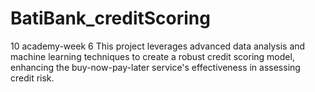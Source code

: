 # BatiBank_creditScoring
10 academy-week 6  This project leverages advanced data analysis and machine learning techniques to create a robust credit scoring model, enhancing the buy-now-pay-later service's effectiveness in assessing credit risk.
